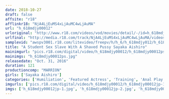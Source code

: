 ```yaml
---
date: 2018-10-27
draft: false
affsite: "r18"
afflinkr18: "NjA4LjEuMS4xLjAuMC4wLjAuMA"
url: "h_618mdjy00012"
urloriginal: "http://www.r18.com/videos/vod/movies/detail/-/id=h_618mdjy00012"
urlfinal: "http://media.r18.com/track/NjA4LjEuMS4xLjAuMC4wLjAuMA/videos/vod/movies/detail/-/id=h_618mdjy00012"
samplevid: "awspv3001.r18.com/litevideo/freepv/h/h_6/h_618mdjy012/h_618mdjy012_dmb_w.mp4"
title: "A Student Sex Slave With A Shaved Pussy Sayaka Aishiro"
mainimgurl: "pics.r18.com/digital/video/h_618mdjy00012/h_618mdjy00012ps.jpg"
mainimgs: "h_618mdjy00012ps.jpg"
releasedate: "Oct. 31, 2016"
duration: 121
productioncomp: "MARRION"
girls: ['Sayaka Aishiro']
categories: ['Humiliation', 'Featured Actress', 'Training', 'Anal Play', 'Hi-Def']
imgurls: ['pics.r18.com/digital/video/h_618mdjy00012/h_618mdjy00012jp-1.jpg', 'pics.r18.com/digital/video/h_618mdjy00012/h_618mdjy00012jp-2.jpg', 'pics.r18.com/digital/video/h_618mdjy00012/h_618mdjy00012jp-3.jpg', 'pics.r18.com/digital/video/h_618mdjy00012/h_618mdjy00012jp-4.jpg', 'pics.r18.com/digital/video/h_618mdjy00012/h_618mdjy00012jp-5.jpg', 'pics.r18.com/digital/video/h_618mdjy00012/h_618mdjy00012jp-6.jpg', 'pics.r18.com/digital/video/h_618mdjy00012/h_618mdjy00012jp-7.jpg', 'pics.r18.com/digital/video/h_618mdjy00012/h_618mdjy00012jp-8.jpg', 'pics.r18.com/digital/video/h_618mdjy00012/h_618mdjy00012jp-9.jpg', 'pics.r18.com/digital/video/h_618mdjy00012/h_618mdjy00012jp-10.jpg', 'pics.r18.com/digital/video/h_618mdjy00012/h_618mdjy00012jp-11.jpg', 'pics.r18.com/digital/video/h_618mdjy00012/h_618mdjy00012jp-12.jpg', 'pics.r18.com/digital/video/h_618mdjy00012/h_618mdjy00012jp-13.jpg', 'pics.r18.com/digital/video/h_618mdjy00012/h_618mdjy00012jp-14.jpg', 'pics.r18.com/digital/video/h_618mdjy00012/h_618mdjy00012jp-15.jpg', 'pics.r18.com/digital/video/h_618mdjy00012/h_618mdjy00012jp-16.jpg', 'pics.r18.com/digital/video/h_618mdjy00012/h_618mdjy00012jp-17.jpg', 'pics.r18.com/digital/video/h_618mdjy00012/h_618mdjy00012jp-18.jpg', 'pics.r18.com/digital/video/h_618mdjy00012/h_618mdjy00012jp-19.jpg', 'pics.r18.com/digital/video/h_618mdjy00012/h_618mdjy00012jp-20.jpg']
imgs: ['h_618mdjy00012jp-1.jpg', 'h_618mdjy00012jp-2.jpg', 'h_618mdjy00012jp-3.jpg', 'h_618mdjy00012jp-4.jpg', 'h_618mdjy00012jp-5.jpg', 'h_618mdjy00012jp-6.jpg', 'h_618mdjy00012jp-7.jpg', 'h_618mdjy00012jp-8.jpg', 'h_618mdjy00012jp-9.jpg', 'h_618mdjy00012jp-10.jpg', 'h_618mdjy00012jp-11.jpg', 'h_618mdjy00012jp-12.jpg', 'h_618mdjy00012jp-13.jpg', 'h_618mdjy00012jp-14.jpg', 'h_618mdjy00012jp-15.jpg', 'h_618mdjy00012jp-16.jpg', 'h_618mdjy00012jp-17.jpg', 'h_618mdjy00012jp-18.jpg', 'h_618mdjy00012jp-19.jpg', 'h_618mdjy00012jp-20.jpg']
---
```

